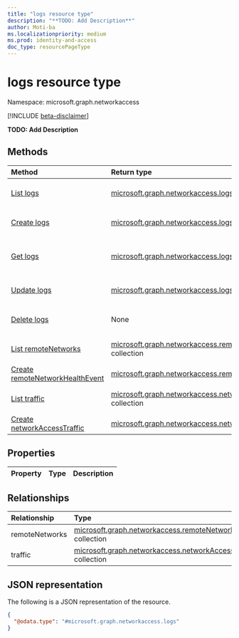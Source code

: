```yaml
---
title: "logs resource type"
description: "**TODO: Add Description**"
author: Moti-ba
ms.localizationpriority: medium
ms.prod: identity-and-access
doc_type: resourcePageType
---
```


# logs resource type

Namespace: microsoft.graph.networkaccess

[!INCLUDE [beta-disclaimer](../../includes/beta-disclaimer.md)]

**TODO: Add Description**

## Methods
|Method|Return type|Description|
|:---|:---|:---|
|[List logs](../api/networkaccess-networkaccessroot-list-logs.md)|[microsoft.graph.networkaccess.logs](../resources/networkaccess-logs.md) collection|Get a list of the [microsoft.graph.networkaccess.logs](../resources/networkaccess-logs.md) objects and their properties.|
|[Create logs](../api/networkaccess-networkaccessroot-post-logs.md)|[microsoft.graph.networkaccess.logs](../resources/networkaccess-logs.md)|Create a new [microsoft.graph.networkaccess.logs](../resources/networkaccess-logs.md) object.|
|[Get logs](../api/networkaccess-logs-get.md)|[microsoft.graph.networkaccess.logs](../resources/networkaccess-logs.md)|Read the properties and relationships of a [microsoft.graph.networkaccess.logs](../resources/networkaccess-logs.md) object.|
|[Update logs](../api/networkaccess-logs-update.md)|[microsoft.graph.networkaccess.logs](../resources/networkaccess-logs.md)|Update the properties of a [microsoft.graph.networkaccess.logs](../resources/networkaccess-logs.md) object.|
|[Delete logs](../api/networkaccess-networkaccessroot-delete-logs.md)|None|Delete a [microsoft.graph.networkaccess.logs](../resources/networkaccess-logs.md) object.|
|[List remoteNetworks](../api/networkaccess-logs-list-remotenetworks.md)|[microsoft.graph.networkaccess.remoteNetworkHealthEvent](../resources/networkaccess-remotenetworkhealthevent.md) collection|Get the remoteNetworkHealthEvent resources from the remoteNetworks navigation property.|
|[Create remoteNetworkHealthEvent](../api/networkaccess-logs-post-remotenetworks.md)|[microsoft.graph.networkaccess.remoteNetworkHealthEvent](../resources/networkaccess-remotenetworkhealthevent.md)|Create a new remoteNetworkHealthEvent object.|
|[List traffic](../api/networkaccess-logs-list-traffic.md)|[microsoft.graph.networkaccess.networkAccessTraffic](../resources/networkaccess-networkaccesstraffic.md) collection|Get the networkAccessTraffic resources from the traffic navigation property.|
|[Create networkAccessTraffic](../api/networkaccess-logs-post-traffic.md)|[microsoft.graph.networkaccess.networkAccessTraffic](../resources/networkaccess-networkaccesstraffic.md)|Create a new networkAccessTraffic object.|

## Properties
|Property|Type|Description|
|:---|:---|:---|

## Relationships
|Relationship|Type|Description|
|:---|:---|:---|
|remoteNetworks|[microsoft.graph.networkaccess.remoteNetworkHealthEvent](../resources/networkaccess-remotenetworkhealthevent.md) collection|**TODO: Add Description**|
|traffic|[microsoft.graph.networkaccess.networkAccessTraffic](../resources/networkaccess-networkaccesstraffic.md) collection|**TODO: Add Description**|

## JSON representation
The following is a JSON representation of the resource.
<!-- {
  "blockType": "resource",
  "keyProperty": "id",
  "@odata.type": "microsoft.graph.networkaccess.logs",
  "openType": false
}
-->
``` json
{
  "@odata.type": "#microsoft.graph.networkaccess.logs"
}
```

